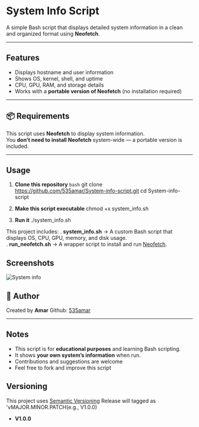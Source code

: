 # System Info Script

A simple Bash script that displays detailed system information in a clean and organized format using **Neofetch**.

---

##  Features
- Displays hostname and user information  
- Shows OS, kernel, shell, and uptime  
- CPU, GPU, RAM, and storage details  
- Works with a **portable version of Neofetch** (no installation required)

---

## 📦 Requirements
This script uses **Neofetch** to display system information.  
You **don’t need to install Neofetch** system-wide — a portable version is included.

---

##  Usage

1. **Clone this repository**
   ```bash```
   git clone https://github.com/535amar/System-info-script.git
   cd System-info-script

2. **Make this script executable**
   chmod +x system_info.sh

3. **Run it**
  ./system_info.sh

This project includes:
. **system_info.sh** → A custom Bash script that displays OS, CPU, GPU, memory, and disk usage.  
. **run_neofetch.sh** → A wrapper script to install and run [Neofetch](https://github.com/dylanaraps/neofetch).



## Screenshots
![System info](screenshots/system_info.png)


## :pushpin: Author
Created by **Amar**
Github: [535amar](https://github.com/535amar)

-----


## Notes
- This script is for **educational purposes** and learning Bash scripting.  
- It shows **your own system’s information** when run.  
- Contributions and suggestions are welcome 
- Feel free to fork and improve this script

## Versioning 
This project uses [Semantic Versioning](https://semver.org)
Release will tagged as 'vMAJOR.MINOR.PATCH(e.g., V1.0.0)

- **V1.0.0** 
